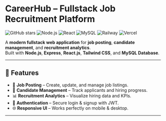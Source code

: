 # CareerHub – Fullstack Job Recruitment Platform

![GitHub stars](https://img.shields.io/github/stars/yourusername/careerhub?style=social)
![Node.js](https://img.shields.io/badge/Node.js-v18+-green?logo=node.js)
![React](https://img.shields.io/badge/React-v18-blue?logo=react)
![MySQL](https://img.shields.io/badge/MySQL-8.0-blue?logo=mysql)
![Railway](https://img.shields.io/badge/Railway-Cloud-purple?logo=railway)
![Vercel](https://img.shields.io/badge/Vercel-Deployment-black?logo=vercel)

A **modern fullstack web application** for **job posting**, **candidate management**, and **recruitment analytics**.  
Built with **Node.js**, **Express**, **React.js**, **Tailwind CSS**, and **MySQL Database**.

---

## 📌 Features
- 📝 **Job Posting** – Create, update, and manage job listings.
- 👥 **Candidate Management** – Track applicants and hiring progress.
- 📊 **Recruitment Analytics** – Visualize hiring data and KPIs.
- 🔐 **Authentication** – Secure login & signup with JWT.
- 🌐 **Responsive UI** – Works perfectly on mobile & desktop.

---
